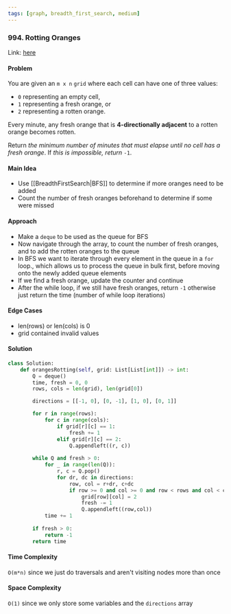 ```yaml
---
tags: [graph, breadth_first_search, medium]
---
```

### 994. Rotting Oranges

Link: [here](https://leetcode.com/problems/rotting-oranges/description/)

#### Problem
You are given an `m x n` `grid` where each cell can have one of three values:

- `0` representing an empty cell,
- `1` representing a fresh orange, or
- `2` representing a rotten orange.

Every minute, any fresh orange that is **4-directionally adjacent** to a rotten orange becomes rotten.

Return _the minimum number of minutes that must elapse until no cell has a fresh orange_. If _this is impossible, return_ `-1`.

#### Main Idea
- Use [[BreadthFirstSearch|BFS]] to determine if more oranges need to be added
- Count the number of fresh oranges beforehand to determine if some were missed

#### Approach
- Make a `deque` to be used as the queue for BFS
- Now navigate through the array, to count the number of fresh oranges, and to add the rotten oranges to the queue
- In BFS we want to iterate through every element in the queue in a `for` loop., which allows us to process the queue in bulk first, before moving onto the newly added queue elements
- If we find a fresh orange, update the counter and continue
- After the while loop, if we still have fresh oranges, return `-1` otherwise just return the time (number of while loop iterations)

#### Edge Cases
- len(rows) or len(cols) is 0
- grid contained invalid values

#### Solution
```python 
class Solution:
    def orangesRotting(self, grid: List[List[int]]) -> int:
        Q = deque()
        time, fresh = 0, 0
        rows, cols = len(grid), len(grid[0])

        directions = [[-1, 0], [0, -1], [1, 0], [0, 1]]

        for r in range(rows):
            for c in range(cols):
                if grid[r][c] == 1:
                    fresh += 1
                elif grid[r][c] == 2:
                    Q.appendleft((r, c))
        
        while Q and fresh > 0:
            for _ in range(len(Q)):
                r, c = Q.pop()
                for dr, dc in directions:
                    row, col = r+dr, c+dc
                    if row >= 0 and col >= 0 and row < rows and col < cols and grid[row][col] == 1:
                        grid[row][col] = 2
                        fresh -= 1
                        Q.appendleft((row,col))
            time += 1
        
        if fresh > 0:
            return -1
        return time
```

#### Time Complexity
`O(m*n)` since we just do traversals and aren't visiting nodes more than once

#### Space Complexity
`O(1)` since we only store some variables and the `directions` array

